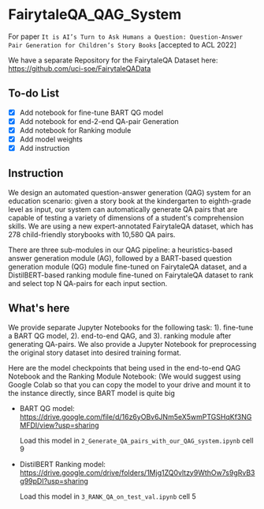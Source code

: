 # FairytaleQA_QAG_System

For paper ```It is AI’s Turn to Ask Humans a Question: Question-Answer Pair Generation for Children’s Story Books``` [accepted to ACL 2022]

We have a separate Repository for the FairytaleQA Dataset here: https://github.com/uci-soe/FairytaleQAData

## To-do List
* [x] Add notebook for fine-tune BART QG model
* [x] Add notebook for end-2-end QA-pair Generation
* [x] Add notebook for Ranking module 
* [x] Add model weights
* [x] Add instruction

## Instruction
We design an automated question-answer generation (QAG) system for an education scenario: given a story book at the kindergarten to eighth-grade level as input, our system can automatically generate QA pairs that are capable of testing a variety of dimensions of a student's comprehension skills. We are using a new expert-annotated FairytaleQA dataset, which has 278 child-friendly storybooks with 10,580 QA pairs.

There are three sub-modules in our QAG pipeline: a heuristics-based answer generation module (AG), followed by a BART-based question generation module (QG) module fine-tuned on FairytaleQA dataset, and a DistilBERT-based ranking module fine-tuned on FairytaleQA dataset to rank and select top N QA-pairs for each input section.

## What's here
We provide separate Jupyter Notebooks for the following task: 1). fine-tune a BART QG model, 2). end-to-end QAG, and 3). ranking module after generating QA-pairs. 
We also provide a Jupyter Notebook for preprocessing the original story dataset into desired training format. 

Here are the model checkpoints that being used in the end-to-end QAG Notebook and the Ranking Module Notebook: (We would suggest using Google Colab so that you can copy the model to your drive and mount it to the instance directly, since BART model is quite big

* BART QG model: https://drive.google.com/file/d/16z6yOBv6JNm5eX5wmPTGSHqKf3NGMFDI/view?usp=sharing

  Load this model in ```2_Generate_QA_pairs_with_our_QAG_system.ipynb``` cell 9

* DistilBERT Ranking model: https://drive.google.com/drive/folders/1Mjg1ZQ0vltzy9WthOw7s9gRvB3g99pDI?usp=sharing

  Load this model in ```3_RANK_QA_on_test_val.ipynb``` cell 5
